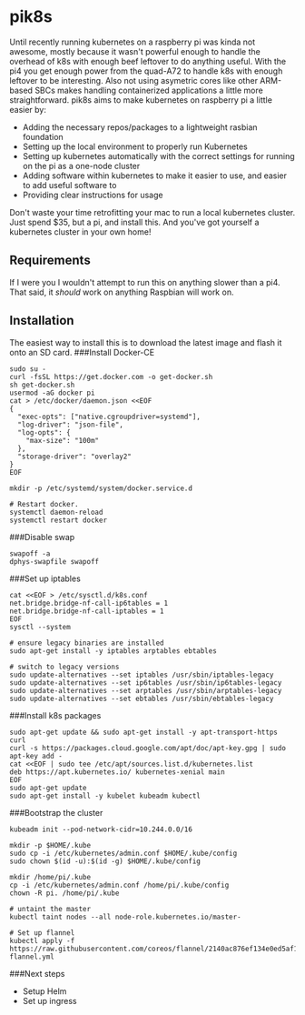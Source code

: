 # pik8s
Until recently running kubernetes on a raspberry pi was kinda not awesome, mostly because it wasn't powerful enough to handle the overhead of k8s with enough beef leftover to do anything useful. With the pi4 you get enough power from the quad-A72 to handle k8s with enough leftover to be interesting. Also not using asymetric cores like other ARM-based SBCs makes handling containerized applications a little more straightforward. pik8s aims to make kubernetes on raspberry pi a little easier by:
- Adding the necessary repos/packages to a lightweight rasbian foundation
- Setting up the local environment to properly run Kubernetes
- Setting up kubernetes automatically with the correct settings for running on the pi as a one-node cluster
- Adding software within kubernetes to make it easier to use, and easier to add useful software to
- Providing clear instructions for usage

Don't waste your time retrofitting your mac to run a local kubernetes cluster. Just spend $35, but a pi, and install this. And you've got yourself a kubernetes cluster in your own home!

## Requirements
If I were you I wouldn't attempt to run this on anything slower than a pi4. That said, it _should_ work on anything Raspbian will work on.

## Installation
The easiest way to install this is to download the latest image and flash it onto an SD card.
###Install Docker-CE
```
sudo su -
curl -fsSL https://get.docker.com -o get-docker.sh
sh get-docker.sh
usermod -aG docker pi
cat > /etc/docker/daemon.json <<EOF
{
  "exec-opts": ["native.cgroupdriver=systemd"],
  "log-driver": "json-file",
  "log-opts": {
    "max-size": "100m"
  },
  "storage-driver": "overlay2"
}
EOF

mkdir -p /etc/systemd/system/docker.service.d

# Restart docker.
systemctl daemon-reload
systemctl restart docker
```
###Disable swap
```
swapoff -a
dphys-swapfile swapoff
```
###Set up iptables
```
cat <<EOF > /etc/sysctl.d/k8s.conf
net.bridge.bridge-nf-call-ip6tables = 1
net.bridge.bridge-nf-call-iptables = 1
EOF
sysctl --system

# ensure legacy binaries are installed
sudo apt-get install -y iptables arptables ebtables

# switch to legacy versions
sudo update-alternatives --set iptables /usr/sbin/iptables-legacy
sudo update-alternatives --set ip6tables /usr/sbin/ip6tables-legacy
sudo update-alternatives --set arptables /usr/sbin/arptables-legacy
sudo update-alternatives --set ebtables /usr/sbin/ebtables-legacy
```
###Install k8s packages
```
sudo apt-get update && sudo apt-get install -y apt-transport-https curl
curl -s https://packages.cloud.google.com/apt/doc/apt-key.gpg | sudo apt-key add -
cat <<EOF | sudo tee /etc/apt/sources.list.d/kubernetes.list
deb https://apt.kubernetes.io/ kubernetes-xenial main
EOF
sudo apt-get update
sudo apt-get install -y kubelet kubeadm kubectl
```
###Bootstrap the cluster
```
kubeadm init --pod-network-cidr=10.244.0.0/16

mkdir -p $HOME/.kube
sudo cp -i /etc/kubernetes/admin.conf $HOME/.kube/config
sudo chown $(id -u):$(id -g) $HOME/.kube/config

mkdir /home/pi/.kube
cp -i /etc/kubernetes/admin.conf /home/pi/.kube/config
chown -R pi. /home/pi/.kube

# untaint the master
kubectl taint nodes --all node-role.kubernetes.io/master-

# Set up flannel
kubectl apply -f https://raw.githubusercontent.com/coreos/flannel/2140ac876ef134e0ed5af15c65e414cf26827915/Documentation/kube-flannel.yml
```

###Next steps
* Setup Helm
* Set up ingress
